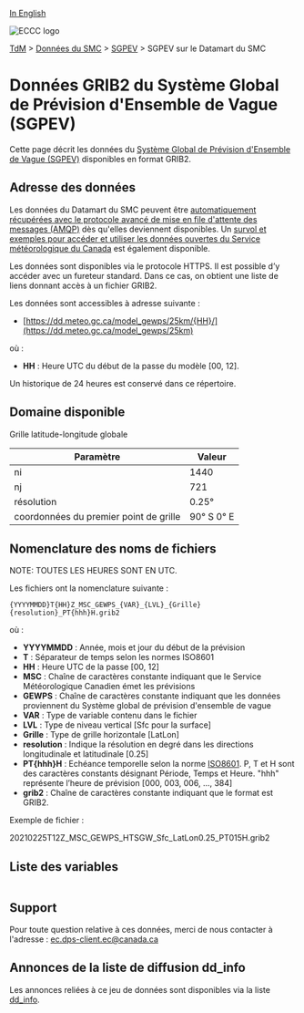 [In English](readme_gewps-datamart_en.md)

![ECCC logo](../../img_eccc-logo.png)

[TdM](../../readme_fr.md) > [Données du SMC](../readme_fr.md) > [SGPEV](readme_gewps_fr.md) > SGPEV sur le Datamart du SMC

# Données GRIB2 du Système Global de Prévision d'Ensemble de Vague (SGPEV)

Cette page décrit les données du [Système Global de Prévision d'Ensemble de Vague (SGPEV)](readme_gewps_fr.md) disponibles en format GRIB2.

## Adresse des données

Les données du Datamart du SMC peuvent être [automatiquement récupérées avec le protocole avancé de mise en file d'attente des messages (AMQP)](../../msc-datamart/amqp_fr.md) dès qu'elles deviennent disponibles. Un [survol et exemples pour accéder et utiliser les données ouvertes du Service météorologique du Canada](../../usage/readme_fr.md) est également disponible.

Les données sont disponibles via le protocole HTTPS. Il est possible d’y accéder avec un fureteur standard. Dans ce cas, on obtient une liste de liens donnant accès à un fichier GRIB2.

Les données sont accessibles à adresse suivante :

* [https://dd.meteo.gc.ca/model_gewps/25km/{HH}/](https://dd.meteo.gc.ca/model_gewps/25km)

où :

* __HH__ : Heure UTC du début de la passe du modèle [00, 12].

Un historique de 24 heures est conservé dans ce répertoire.

## Domaine disponible

Grille latitude-longitude globale

| Paramètre | Valeur |
| ------ | ------ |
| ni | 1440 |
| nj | 721 |
| résolution | 0.25° |
| coordonnées du premier point de grille | 90° S  0° E |

## Nomenclature des noms de fichiers

NOTE: TOUTES LES HEURES SONT EN UTC.

Les fichiers ont la nomenclature suivante :

`{YYYYMMDD}T{HH}Z_MSC_GEWPS_{VAR}_{LVL}_{Grille}{resolution}_PT{hhh}H.grib2`

où :

* __YYYYMMDD__ : Année, mois et jour du début de la prévision
* __T__ : Séparateur de temps selon les normes ISO8601
* __HH__ : Heure UTC de la passe [00, 12]
* __MSC__ : Chaîne de caractères constante indiquant que le Service Météorologique Canadien émet les prévisions
* __GEWPS__ : Chaîne de caractères constante indiquant que les données proviennent du Système global de prévision d'ensemble de vague
* __VAR__ : Type de variable contenu dans le fichier
* __LVL__ : Type de niveau vertical [Sfc pour la surface]
* __Grille__ : Type de grille horizontale [LatLon]
* __resolution__ : Indique la résolution en degré dans les directions longitudinale et latitudinale [0.25]
* __PT{hhh}H__ : Echéance temporelle selon la norme [ISO8601](https://en.wikipedia.org/wiki/ISO_8601). P, T et H sont des caractères constants désignant Période, Temps et Heure. "hhh" représente l’heure de prévision [000, 003, 006, ..., 384]
* __grib2__ : Chaîne de caractères constante indiquant que le format est GRIB2.

Exemple de fichier :

20210225T12Z_MSC_GEWPS_HTSGW_Sfc_LatLon0.25_PT015H.grib2

## Liste des variables

<table id="csv-table" class="display"></table>

<link href="https://cdn.jsdelivr.net/npm/simple-datatables@latest/dist/style.css" rel="stylesheet" type="text/css">
<script src="https://cdn.jsdelivr.net/npm/simple-datatables@latest"></script>
<script src="../../../js/variables_datatable.js" type="text/javascript"></script>
<script>
  loadTable("csv-table", "../../../assets/csv/GEWPS_fr.csv");
</script>

## Support

Pour toute question relative à ces données, merci de nous contacter à l'adresse : [ec.dps-client.ec@canada.ca](mailto:ec.dps-client.ec@canada.ca)

## Annonces de la liste de diffusion dd_info

Les annonces reliées à ce jeu de données sont disponibles via la liste [dd_info](https://comm.collab.science.gc.ca/mailman3/postorius/lists/dd_info.comm.collab.science.gc.ca/).


